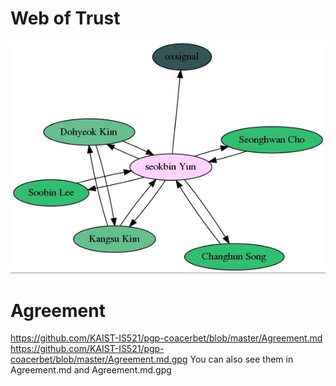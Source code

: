 # Web of Trust
![.](graph.jpg)

# Agreement
https://github.com/KAIST-IS521/pgp-coacerbet/blob/master/Agreement.md
<br>
https://github.com/KAIST-IS521/pgp-coacerbet/blob/master/Agreement.md.gpg
You can also see them in Agreement.md and Agreement.md.gpg
